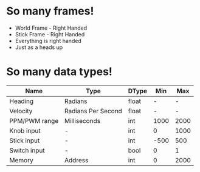 # So many frames!

- World Frame - Right Handed
- Stick Frame - Right Handed
- Everything is right handed
- Just as a heads up

# So many data types!

| Name          | Type               | DType | Min  | Max  |
| ---           | ---                | ---   | ---  | ---  |
| Heading       | Radians            | float | -    | -    |
| Velocity      | Radians Per Second | float | -    | -    |
| PPM/PWM range | Milliseconds       | int   | 1000 | 2000 |
| Knob input    | -                  | int   | 0    | 1000 |
| Stick input   | -                  | int   | -500 | 500  |
| Switch input  | -                  | bool  | 0    | 1    |
| Memory        | Address            | int   | 0    | 2000 |